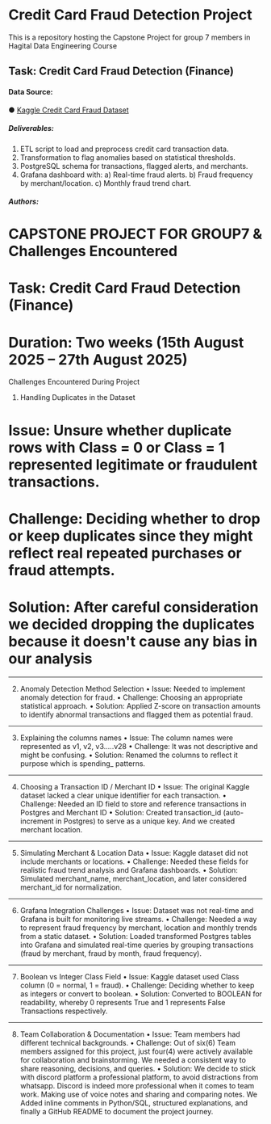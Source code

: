 # Credit Card Fraud Detection Project
This is a repository hosting the  Capstone Project for group 7 members in Hagital Data Engineering Course

## Task: Credit Card Fraud Detection (Finance)
#### Data Source:
● [Kaggle Credit Card Fraud Dataset](https://www.kaggle.com/datasets/mlg-ulb/creditcardfraud)
##### Deliverables:
1. ETL script to load and preprocess credit card transaction data.
2. Transformation to flag anomalies based on statistical thresholds.
3. PostgreSQL schema for transactions, flagged alerts, and merchants.
4. Grafana dashboard with:
a) Real-time fraud alerts.
b) Fraud frequency by merchant/location.
c) Monthly fraud trend chart.

##### Authors:

# CAPSTONE PROJECT FOR GROUP7 & Challenges Encountered
# Task: Credit Card Fraud Detection (Finance) 
# Duration: Two weeks (15th August 2025 – 27th August 2025)

 Challenges Encountered During Project
1. Handling Duplicates in the Dataset
   
#	Issue: Unsure whether duplicate rows with Class = 0 or Class = 1 represented legitimate or fraudulent transactions.
#	Challenge: Deciding whether to drop or keep duplicates since they might reflect real repeated purchases or fraud attempts.
#	Solution: After careful consideration we decided dropping the duplicates because it doesn't cause any bias in our analysis

________________________________________
2. Anomaly Detection Method Selection
•	Issue: Needed to implement anomaly detection for fraud.
•	Challenge: Choosing an appropriate statistical approach.
•	Solution: Applied Z-score on transaction amounts to identify abnormal transactions and flagged them as potential fraud.
________________________________________
3. Explaining the columns names 
•	Issue: The column names were represented as v1, v2, v3.....v28
•	Challenge: It was not descriptive and might be confusing.
•	Solution: Renamed the columns to reflect it purpose which is spending_ patterns.
________________________________________
4. Choosing a Transaction ID / Merchant ID
•	Issue: The original Kaggle dataset lacked a clear unique identifier for each transaction.
•	Challenge: Needed an ID field to store and reference transactions in Postgres and Merchant ID
•	Solution: Created transaction_id (auto-increment in Postgres) to serve as a unique key. And we created merchant location. 
________________________________________
5. Simulating Merchant & Location Data
•	Issue: Kaggle dataset did not include merchants or locations.
•	Challenge: Needed these fields for realistic fraud trend analysis and Grafana dashboards.
•	Solution: Simulated merchant_name, merchant_location, and later considered merchant_id for normalization.
________________________________________
6. Grafana Integration Challenges
•	Issue: Dataset was not real-time and Grafana is built for monitoring live streams.
•	Challenge: Needed a way to represent fraud frequency by merchant, location and monthly trends from a static dataset.
•	Solution: Loaded transformed Postgres tables into Grafana and simulated real-time queries by grouping transactions (fraud by merchant, fraud by month, fraud frequency).
________________________________________
7. Boolean vs Integer Class Field
•	Issue: Kaggle dataset used Class column (0 = normal, 1 = fraud).
•	Challenge: Deciding whether to keep as integers or convert to boolean.
•	Solution: Converted to BOOLEAN for readability, whereby 0 represents True and 1 represents False Transactions respectively.
________________________________________
8. Team Collaboration & Documentation
•	Issue: Team members had different technical backgrounds.
•	Challenge: Out of six(6) Team members assigned for this project, just four(4) were actively available for collaboration and brainstorming. We needed a consistent way to share reasoning, decisions, and queries.
•	Solution: We decide to stick with discord platform a professional platform, to avoid distractions from whatsapp. Discord is indeed more professional when it comes to team work. Making use of voice notes and sharing  and comparing notes. We Added inline comments in Python/SQL, structured explanations, and finally a GitHub README to document the project journey.
